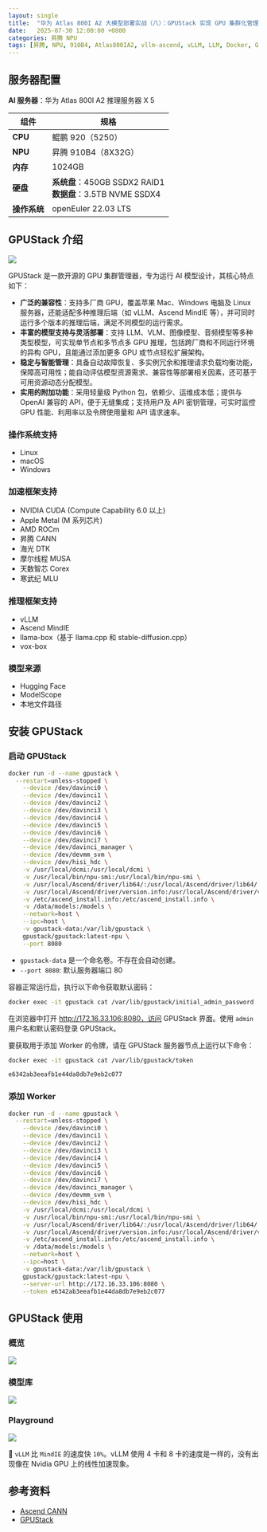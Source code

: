 ```yaml
---
layout: single
title:  "华为 Atlas 800I A2 大模型部署实战（八）：GPUStack 实现 GPU 集群化管理"
date:   2025-07-30 12:00:00 +0800
categories: 昇腾 NPU
tags: [昇腾, NPU, 910B4, Atlas800IA2, vllm-ascend, vLLM, LLM, Docker, GPUStack, openEuler]
---
```


<!--more-->

## 服务器配置

**AI 服务器**：华为 Atlas 800I A2 推理服务器 X 5

| 组件 | 规格 |
|---|---|
| **CPU** | 鲲鹏 920（5250） |
| **NPU** | 昇腾 910B4（8X32G） |
| **内存** | 1024GB |
| **硬盘** | **系统盘**：450GB SSDX2 RAID1<br>**数据盘**：3.5TB NVME SSDX4 |
| **操作系统** | openEuler 22.03 LTS |


## GPUStack 介绍

![](/images/2025/GPUStack/GPUStack.png)

GPUStack 是一款开源的 GPU 集群管理器，专为运行 AI 模型设计，其核心特点如下：

- **广泛的兼容性**：支持多厂商 GPU，覆盖苹果 Mac、Windows 电脑及 Linux 服务器，还能适配多种推理后端（如 vLLM、Ascend MindIE 等），并可同时运行多个版本的推理后端，满足不同模型的运行需求。
- **丰富的模型支持与灵活部署**：支持 LLM、VLM、图像模型、音频模型等多种类型模型，可实现单节点和多节点多 GPU 推理，包括跨厂商和不同运行环境的异构 GPU，且能通过添加更多 GPU 或节点轻松扩展架构。
- **稳定与智能管理**：具备自动故障恢复、多实例冗余和推理请求负载均衡功能，保障高可用性；能自动评估模型资源需求、兼容性等部署相关因素，还可基于可用资源动态分配模型。
- **实用的附加功能**：采用轻量级 Python 包，依赖少、运维成本低；提供与 OpenAI 兼容的 API，便于无缝集成；支持用户及 API 密钥管理，可实时监控 GPU 性能、利用率以及令牌使用量和 API 请求速率。

### 操作系统支持
- Linux
- macOS
- Windows

### 加速框架支持
- NVIDIA CUDA (Compute Capability 6.0 以上)
- Apple Metal (M 系列芯片)
- AMD ROCm
- 昇腾 CANN
- 海光 DTK
- 摩尔线程 MUSA
- 天数智芯 Corex
- 寒武纪 MLU

### 推理框架支持
- vLLM
- Ascend MindIE
- llama-box（基于 llama.cpp 和 stable-diffusion.cpp）
- vox-box

### 模型来源
- Hugging Face
- ModelScope
- 本地文件路径


## 安装 GPUStack

### 启动 GPUStack

```bash
docker run -d --name gpustack \
  --restart=unless-stopped \
	--device /dev/davinci0 \
	--device /dev/davinci1 \
	--device /dev/davinci2 \
	--device /dev/davinci3 \
	--device /dev/davinci4 \
	--device /dev/davinci5 \
	--device /dev/davinci6 \
	--device /dev/davinci7 \
	--device /dev/davinci_manager \
	--device /dev/devmm_svm \
	--device /dev/hisi_hdc \
	-v /usr/local/dcmi:/usr/local/dcmi \
	-v /usr/local/bin/npu-smi:/usr/local/bin/npu-smi \
	-v /usr/local/Ascend/driver/lib64/:/usr/local/Ascend/driver/lib64/ \
	-v /usr/local/Ascend/driver/version.info:/usr/local/Ascend/driver/version.info \
	-v /etc/ascend_install.info:/etc/ascend_install.info \
	-v /data/models:/models \
	--network=host \
	--ipc=host \
	-v gpustack-data:/var/lib/gpustack \
	gpustack/gpustack:latest-npu \
	--port 8080
```

- `gpustack-data` 是一个命名卷。不存在会自动创建。
- `--port 8080`: 默认服务器端口 80

容器正常运行后，执行以下命令获取默认密码：

```bash
docker exec -it gpustack cat /var/lib/gpustack/initial_admin_password
```

在浏览器中打开 http://172.16.33.106:8080，访问 GPUStack 界面。使用 `admin` 用户名和默认密码登录 GPUStack。

要获取用于添加 Worker 的令牌，请在 GPUStack 服务器节点上运行以下命令：

```bash
docker exec -it gpustack cat /var/lib/gpustack/token
```
```bash
e6342ab3eeafb1e44da8db7e9eb2c077
```

### 添加 Worker

```bash
docker run -d --name gpustack \
  --restart=unless-stopped \
	--device /dev/davinci0 \
	--device /dev/davinci1 \
	--device /dev/davinci2 \
	--device /dev/davinci3 \
	--device /dev/davinci4 \
	--device /dev/davinci5 \
	--device /dev/davinci6 \
	--device /dev/davinci7 \
	--device /dev/davinci_manager \
	--device /dev/devmm_svm \
	--device /dev/hisi_hdc \
	-v /usr/local/dcmi:/usr/local/dcmi \
	-v /usr/local/bin/npu-smi:/usr/local/bin/npu-smi \
	-v /usr/local/Ascend/driver/lib64/:/usr/local/Ascend/driver/lib64/ \
	-v /usr/local/Ascend/driver/version.info:/usr/local/Ascend/driver/version.info \
	-v /etc/ascend_install.info:/etc/ascend_install.info \
	-v /data/models:/models \
	--network=host \
	--ipc=host \
	-v gpustack-data:/var/lib/gpustack \
	gpustack/gpustack:latest-npu \
	--server-url http://172.16.33.106:8080 \
	--token e6342ab3eeafb1e44da8db7e9eb2c077
```


## GPUStack 使用

### 概览

![](/images/2025/GPUStack/Overview.jpeg)

### 模型库

![](/images/2025/GPUStack/Models.jpeg)

### Playground

![](/images/2025/GPUStack/Playground.jpeg)

📌 `vLLM` 比 `MindIE` 的速度快 `10%`。vLLM 使用 4 卡和 8 卡的速度是一样的，没有出现像在 Nvidia GPU 上的线性加速现象。


## 参考资料
- [Ascend CANN](https://docs.gpustack.ai/latest/installation/ascend-cann/online-installation/)
- [GPUStack](https://github.com/gpustack/gpustack/blob/main/README_CN.md)
